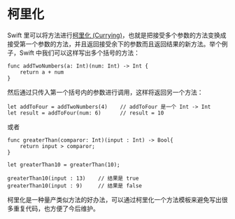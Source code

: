 # 柯里化

Swift 里可以将方法进行[柯里化 (Currying)](http://en.wikipedia.org/wiki/Currying)，也就是把接受多个参数的方法变换成接受第一个参数的方法，并且返回接受余下的参数而且返回结果的新方法。举个例子，Swift 中我们可以这样写出多个括号的方法：

    func addTwoNumbers(a: Int)(num: Int) -> Int {
        return a + num
    }

然后通过只传入第一个括号内的参数进行调用，这样将返回另一个方法：

    let addToFour = addTwoNumbers(4)    // addToFour 是一个 Int -> Int
    let result = addToFour(num: 6)      // result = 10

或者

    func greaterThan(comparor: Int)(input : Int) -> Bool{
        return input > comparor;
    }
    
    let greaterThan10 = greaterThan(10);
    
    greaterThan10(input : 13)    // 结果是 true
    greaterThan10(input : 9)     // 结果是 false

柯里化是一种量产类似方法的好办法，可以通过柯里化一个方法模板来避免写出很多重复代码，也方便了今后维护。
